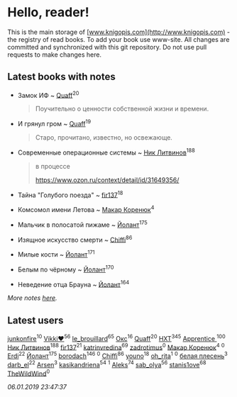 # Hello, reader!
This is the main storage of [www.knigopis.com](http://www.knigopis.com) - the registry of read books.
To add your book use www-site. All changes are committed and synchronized with this git repository.
Do not use pull requests to make changes here.


## Latest books with notes
* Замок ИФ ~ [Quaff](users/122/12267158-vkontakte)<sup>20</sup>
    > Поучительно о ценности собственной жизни и времени.

* И грянул гром ~ [Quaff](users/122/12267158-vkontakte)<sup>19</sup>
    > Старо, прочитано, известно, но освежающе.

* Современные операционные системы ~ [Ник Литвинов](users/241/241974816-vkontakte)<sup>188</sup>
    > в процессе
    > 
    > https://www.ozon.ru/context/detail/id/31649356/

* Тайна "Голубого поезда" ~ [fir137](users/176/176805114-yandex)<sup>18</sup>

* Комсомол имени Летова ~ [Макар Коренюк](users/126/126368737-vkontakte)<sup>4</sup>

* Мальчик в полосатой пижаме ~ [Йолант](users/104/104690883692185089260-google)<sup>175</sup>

* Изящное искусство смерти ~ [Chiffi](users/105/105831994080785626680-google)<sup>86</sup>

* Милые кости ~ [Йолант](users/104/104690883692185089260-google)<sup>171</sup>

* Белым по чёрному ~ [Йолант](users/104/104690883692185089260-google)<sup>170</sup>

* Неведение отца Брауна ~ [Йолант](users/104/104690883692185089260-google)<sup>164</sup>


_More notes [here](latest_books_with_notes.md)._


## Latest users
[junkonfire](users/260/260337584-vkontakte)<sup>10</sup> 
[Vikki❤️](users/178/17876169737876636605-mailru)<sup>56</sup> 
[le_brouillard](users/133/13330781-vkontakte)<sup>65</sup> 
[Окс](users/102/102536471289425216982-google)<sup>16</sup> 
[Quaff](users/122/12267158-vkontakte)<sup>20</sup> 
[HXT](users/100/100002563462782-facebook)<sup>345</sup> 
[Apprentice ](users/528/52821952-vkontakte)<sup>100</sup> 
[Ник Литвинов](users/241/241974816-vkontakte)<sup>188</sup> 
[fir137](users/176/176805114-yandex)<sup>21</sup> 
[katrinvredina](users/233/2336755-vkontakte)<sup>69</sup> 
[zadrotimus](users/103/103555002313755570429-google)<sup>0</sup> 
[Макар Коренюк](users/126/126368737-vkontakte)<sup>4</sup> 
[](users/105/105554907015920541510-google)<sup>0</sup> 
[Erdi](users/104/104289450206538776186-googleplus)<sup>22</sup> 
[Йолант](users/104/104690883692185089260-google)<sup>175</sup> 
[borodach](users/157/15706320-vkontakte)<sup>146</sup> 
[](users/361/361797-vkontakte)<sup>0</sup> 
[Chiffi](users/105/105831994080785626680-google)<sup>86</sup> 
[youno](users/302/302928912-vkontakte)<sup>18</sup> 
[oh_rita](users/970/970096083201538-facebook)<sup>1</sup> 
[](users/116/116821443168944055238-google)<sup>0</sup> 
[белая плесень](users/104/104448632954411726505-google)<sup>3</sup> 
[darb_el](users/184/184135339-vkontakte)<sup>22</sup> 
[Arsen](users/156/1568541956547705-facebook)<sup>3</sup> 
[kasikandriena](users/152/152488954-vkontakte)<sup>54</sup> 
[](users/262/262062207519652-facebook)<sup>1</sup> 
[Aleks](users/117/117835844513813219393-google)<sup>74</sup> 
[sab_olya](users/139/139338401-vkontakte)<sup>56</sup> 
[stanis1ove](users/590/59066959-vkontakte)<sup>68</sup> 
[TheWildWind](users/111/111315067034891051533-google)<sup>0</sup> 


_06.01.2019 23:47:37_
